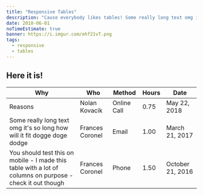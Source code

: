 ```yaml
---
title: "Responsive Tables"
description: "Cause everybody likes tables! Some really long text omg it's so long how will it fit dogge doge dodge"
date: 2018-06-01
noTimeEstimate: true
banner: https://i.imgur.com/ehf21vT.png
tags:
  - responsive
  - tables
---
```


## Here it is!

| Why                                                                                                       | Who             | Method      | Hours | Date             |
| --------------------------------------------------------------------------------------------------------- | --------------- | ----------- | ----- | ---------------- |
| Reasons                                                                                                   | Nolan Kovacik   | Online Call | 0.75  | May 22, 2018     |
| Some really long text omg it's so long how will it fit dogge doge dodge                                   | Frances Coronel | Email       | 1.00  | March 21, 2017   |
| You should test this on mobile - I made this table with a lot of columns on purpose - check it out though | Frances Coronel | Phone       | 1.50  | October 21, 2016 |

